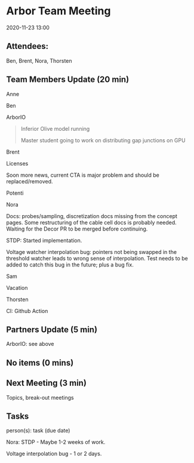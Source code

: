 Arbor Team Meeting
==================

2020-11-23 13:00

Attendees:
----------

Ben, Brent, Nora, Thorsten

Team Members Update (20 min)
----------------------------

Anne

Ben

ArborIO

> Inferior Olive model running
>
> Master student going to work on distributing gap junctions on GPU

Brent

Licenses

Soon more news, current CTA is major problem and should be
replaced/removed.

Potenti

Nora

Docs: probes/sampling, discretization docs missing from the concept
pages. Some restructuring of the cable cell docs is probably needed.
Waiting for the Decor PR to be merged before continuing.

STDP: Started implementation.

Voltage watcher interpolation bug: pointers not being swapped in the
threshold watcher leads to wrong sense of interpolation. Test needs to
be added to catch this bug in the future; plus a bug fix.

Sam

Vacation

Thorsten

CI: Github Action

Partners Update (5 min)
-----------------------

ArborIO: see above

No items (0 mins)
-----------------

Next Meeting (3 min)
--------------------

Topics, break-out meetings

Tasks
-----

person(s): task (due date)

Nora: STDP - Maybe 1-2 weeks of work.

Voltage interpolation bug - 1 or 2 days.
